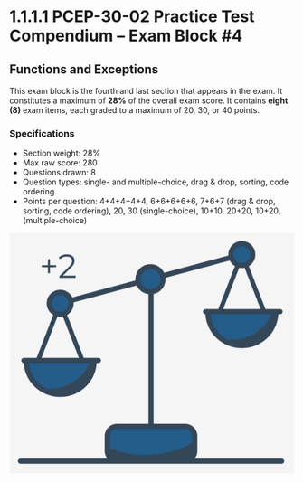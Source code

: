# 1.1.1.1 PCEP-30-02 Practice Test Compendium – Exam Block #4

## Functions and Exceptions

This exam block is the fourth and last section that appears in the exam. It constitutes a maximum of **28%** of the overall exam score. It contains **eight (8)** exam items, each graded to a maximum of 20, 30, or 40 points.

### **Specifications**

* Section weight: 28%
* Max raw score: 280
* Questions drawn: 8
* Question types: single- and multiple-choice, drag & drop, sorting, code ordering
* Points per question: 4+4+4+4+4, 6+6+6+6+6, 7+6+7 (drag & drop, sorting, code ordering), 20, 30 (single-choice), 10+10, 20+20, 10+20, (multiple-choice)

![](<../../../../.gitbook/assets/Functions and Exceptions.png>)
